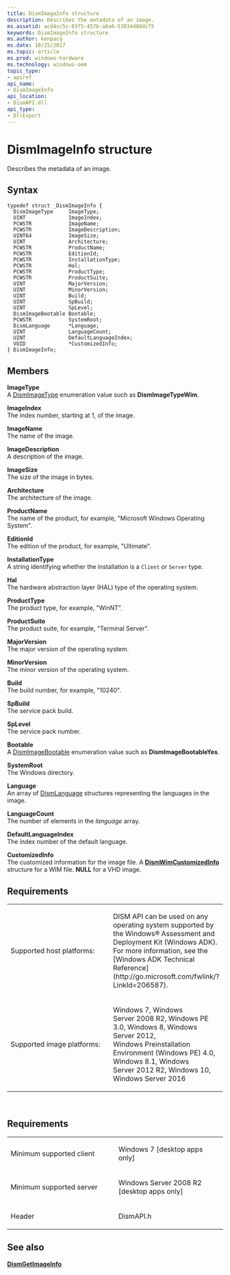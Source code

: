```yaml
---
title: DismImageInfo structure
description: Describes the metadata of an image.
ms.assetid: acd4cc5c-03f5-457b-a0a6-53034d80dc75
keywords: DismImageInfo structure
ms.author: kenpacq
ms.date: 10/25/2017
ms.topic: article
ms.prod: windows-hardware
ms.technology: windows-oem
topic_type: 
- apiref
api_name: 
- DismImageInfo
api_location: 
- DismAPI.dll
api_type: 
- DllExport
---
```


# DismImageInfo structure


Describes the metadata of an image.

Syntax
---

```
typedef struct _DismImageInfo {
  DismImageType     ImageType;
  UINT              ImageIndex;
  PCWSTR            ImageName;
  PCWSTR            ImageDescription;
  UINT64            ImageSize;
  UINT              Architecture;
  PCWSTR            ProductName;
  PCWSTR            EditionId;
  PCWSTR            InstallationType;
  PCWSTR            Hal;
  PCWSTR            ProductType;
  PCWSTR            ProductSuite;
  UINT              MajorVersion;
  UINT              MinorVersion;
  UINT              Build;
  UINT              SpBuild;
  UINT              SpLevel;
  DismImageBootable Bootable;
  PCWSTR            SystemRoot;
  DismLanguage      *Language;
  UINT              LanguageCount;
  UINT              DefaultLanguageIndex;
  VOID              *CustomizedInfo;
} DismImageInfo;
```

Members
----

**ImageType**  
A [DismImageType](dismimagetype-enumeration.md) enumeration value such as **DismImageTypeWim**.

**ImageIndex**  
The index number, starting at 1, of the image.

**ImageName**  
The name of the image.

**ImageDescription**  
A description of the image.

**ImageSize**  
The size of the image in bytes.

**Architecture**  
The architecture of the image.

**ProductName**  
The name of the product, for example, "Microsoft Windows Operating System".

**EditionId**  
The edition of the product, for example, "Ultimate".

**InstallationType**  
A string identifying whether the installation is a `Client` or `Server` type.

**Hal**  
The hardware abstraction layer (HAL) type of the operating system.

**ProductType**  
The product type, for example, "WinNT".

**ProductSuite**  
The product suite, for example, "Terminal Server".

**MajorVersion**  
The major version of the operating system.

**MinorVersion**  
The minor version of the operating system.

**Build**  
The build number, for example, "10240".

**SpBuild**  
The service pack build.

**SpLevel**  
The service pack number.

**Bootable**  
A [DismImageBootable](dismimagebootable-enumeration.md) enumeration value such as **DismImageBootableYes**.

**SystemRoot**  
The Windows directory.

**Language**  
An array of [DismLanguage](dismlanguage-structure.md) structures representing the languages in the image.

**LanguageCount**  
The number of elements in the *language* array.

**DefaultLanguageIndex**  
The index number of the default language.

**CustomizedInfo**  
The customized information for the image file. A [**DismWimCustomizedInfo**](dismwimcustomizedinfo-structure.md) structure for a WIM file. **NULL** for a VHD image.

## <span id="Requirements"></span><span id="requirements"></span><span id="REQUIREMENTS"></span>Requirements


<table>
<colgroup>
<col width="50%" />
<col width="50%" />
</colgroup>
<tbody>
<tr class="odd">
<td><p>Supported host platforms:</p></td>
<td><p>DISM API can be used on any operating system supported by the Windows® Assessment and Deployment Kit (Windows ADK). For more information, see the [Windows ADK Technical Reference](http://go.microsoft.com/fwlink/?LinkId=206587).</p></td>
</tr>
<tr class="even">
<td><p>Supported image platforms:</p></td>
<td><p>Windows 7, Windows Server 2008 R2, Windows PE 3.0, Windows 8, Windows Server 2012, Windows Preinstallation Environment (Windows PE) 4.0, Windows 8.1, Windows Server 2012 R2, Windows 10, Windows Server 2016</p></td>
</tr>
</tbody>
</table>

 

Requirements
---------

<table>
<colgroup>
<col width="50%" />
<col width="50%" />
</colgroup>
<tbody>
<tr class="odd">
<td><p>Minimum supported client</p></td>
<td><p>Windows 7 [desktop apps only]</p></td>
</tr>
<tr class="even">
<td><p>Minimum supported server</p></td>
<td><p>Windows Server 2008 R2 [desktop apps only]</p></td>
</tr>
<tr class="odd">
<td><p>Header</p></td>
<td>DismAPI.h</td>
</tr>
</tbody>
</table>

## <span id="see_also"></span>See also


[**DismGetImageInfo**](dismgetimageinfo-function.md)

 

 




